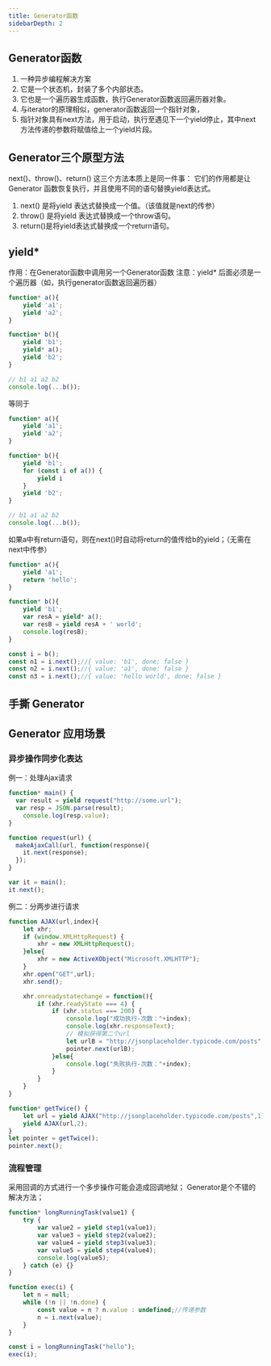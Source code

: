 ```yaml
---
title: Generator函数
sidebarDepth: 2
---
```


## Generator函数

1. 一种异步编程解决方案
2. 它是一个状态机，封装了多个内部状态。
3. 它也是一个遍历器生成函数，执行Generator函数返回遍历器对象。
5. 与iterator的原理相似，generator函数返回一个指针对象，
6. 指针对象具有next方法，用于启动，执行至遇见下一个yield停止，其中next方法传递的参数将赋值给上一个yield片段。

## Generator三个原型方法
next()、throw()、return() 这三个方法本质上是同一件事：
它们的作用都是让 Generator 函数恢复执行，并且使用不同的语句替换yield表达式。

1. next() 是将yield 表达式替换成一个值。（该值就是next的传参）
2. throw() 是将yield 表达式替换成一个throw语句。
3. return()是将yield表达式替换成一个return语句。

## yield*
作用：在Generator函数中调用另一个Generator函数
注意：yield* 后面必须是一个遍历器（如，执行generator函数返回遍历器）
```javascript
function* a(){
    yield 'a1';
    yield 'a2';
}

function* b(){
    yield 'b1';
    yield* a();
    yield 'b2';
}

// b1 a1 a2 b2
console.log(...b());
```
等同于
```javascript
function* a(){
    yield 'a1';
    yield 'a2';
}

function* b(){
    yield 'b1';
    for (const i of a()) {
        yield i
    }
    yield 'b2';
}

// b1 a1 a2 b2
console.log(...b());
```

如果a中有return语句，则在next()时自动将return的值传给b的yield；（无需在next中传参）
```javascript
function* a(){
    yield 'a1';
    return 'hello';
}

function* b(){
    yield 'b1';
    var resA = yield* a();
    var resB = yield resA + ' world';
    console.log(resB);
}

const i = b();
const n1 = i.next();//{ value: 'b1', done: false }
const n2 = i.next();//{ value: 'a1', done: false }
const n3 = i.next();//{ value: 'hello world', done: false }
```

## 手撕 Generator

## Generator 应用场景

### 异步操作同步化表达
例一：处理Ajax请求
```javascript
function* main() {
  var result = yield request("http://some.url");
  var resp = JSON.parse(result);
    console.log(resp.value);
}

function request(url) {
  makeAjaxCall(url, function(response){
    it.next(response);
  });
}

var it = main();
it.next();
```

例二：分两步进行请求
```javascript
function AJAX(url,index){
    let xhr;
    if (window.XMLHttpRequest) {
        xhr = new XMLHttpRequest();
    }else{
        xhr = new ActiveXObject("Microsoft.XMLHTTP");
    }
    xhr.open("GET",url);
    xhr.send();

    xhr.onreadystatechange = function(){
        if (xhr.readyState === 4) {
            if (xhr.status === 200) {
                console.log("成功执行-次数："+index);
                console.log(xhr.responseText);
                // 模拟获得第二个url
                let urlB = "http://jsonplaceholder.typicode.com/posts";
                pointer.next(urlB);
            }else{
                console.log("失败执行-次数："+index);
            }
        }
    }
}

function* getTwice() {
    let url = yield AJAX("http://jsonplaceholder.typicode.com/posts",1);
    yield AJAX(url,2);
}
let pointer = getTwice();
pointer.next();
```

### 流程管理
采用回调的方式进行一个多步操作可能会造成回调地狱；
Generator是个不错的解决方法；
```javascript
function* longRunningTask(value1) {
    try {
        var value2 = yield step1(value1);
        var value3 = yield step2(value2);
        var value4 = yield step3(value3);
        var value5 = yield step4(value4);
        console.log(value5);
    } catch (e) {}
}

function exec(i) {
    let n = null;
    while (!n || !n.done) {
        const value = n ? n.value : undefined;//传递参数
        n = i.next(value);
    }
}

const i = longRunningTask("hello");
exec(i);
```